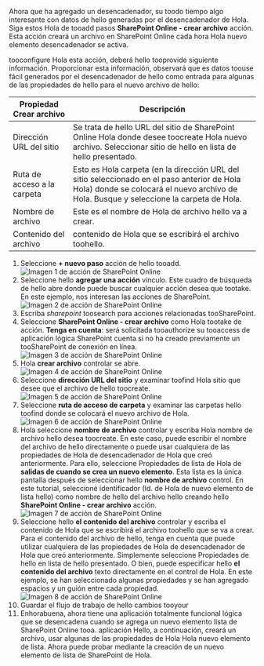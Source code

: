 Ahora que ha agregado un desencadenador, su toodo tiempo algo interesante con datos de hello generadas por el desencadenador de Hola. Siga estos Hola de tooadd pasos **SharePoint Online - crear archivo** acción. Esta acción creará un archivo en SharePoint Online cada hora Hola nuevo elemento desencadenador se activa. 

tooconfigure Hola esta acción, deberá hello tooprovide siguiente información. Proporcionar esta información, observará que es datos toouse fácil generados por el desencadenador de hello como entrada para algunas de las propiedades de hello para el nuevo archivo de hello:

| Propiedad Crear archivo | Descripción |
| --- | --- |
| Dirección URL del sitio |Se trata de hello URL del sitio de SharePoint Online Hola donde desee toocreate Hola nuevo archivo. Seleccionar sitio de hello en lista de hello presentado. |
| Ruta de acceso a la carpeta |Esto es Hola carpeta (en la dirección URL del sitio seleccionado en el paso anterior de Hola Hola) donde se colocará el nuevo archivo de Hola. Busque y seleccione la carpeta de Hola. |
| Nombre de archivo |Este es el nombre de Hola de archivo hello va a crear. |
| Contenido del archivo |contenido de Hola que se escribirá el archivo toohello. |

1. Seleccione **+ nuevo paso** acción de hello tooadd.  
   ![Imagen 1 de acción de SharePoint Online](./media/connectors-create-api-sharepointonline/action-1.png)  
2. Seleccione hello **agregar una acción** vínculo. Este cuadro de búsqueda de hello abre donde puede buscar cualquier acción desea que tootake. En este ejemplo, nos interesan las acciones de SharePoint.    
   ![Imagen 2 de acción de SharePoint Online](./media/connectors-create-api-sharepointonline/action-2.png)    
3. Escriba *sharepoint* toosearch para acciones relacionadas tooSharePoint.
4. Seleccione **SharePoint Online - crear archivo** como Hola tootake de acción.   **Tenga en cuenta**: será solicitada tooauthorize su tooaccess de aplicación lógica SharePoint cuenta si no ha creado previamente un tooSharePoint de conexión en línea.    
   ![Imagen 3 de acción de SharePoint Online](./media/connectors-create-api-sharepointonline/action-3.png)    
5. Hola **crear archivo** controlar se abre.   
   ![Imagen 4 de acción de SharePoint Online](./media/connectors-create-api-sharepointonline/action-4.png)     
6. Seleccione **dirección URL del sitio** y examinar toofind Hola sitio que desee que el archivo de hello toocreate.     
   ![Imagen 5 de acción de SharePoint Online](./media/connectors-create-api-sharepointonline/action-5.png)  
7. Seleccione **ruta de acceso de carpeta** y examinar las carpetas hello toofind donde se colocará el nuevo archivo de Hola.  
   ![Imagen 6 de acción de SharePoint Online](./media/connectors-create-api-sharepointonline/action-6.png)  
8. Hola seleccione **nombre de archivo** controlar y escriba Hola nombre de archivo hello desea toocreate. En este caso, puede escribir el nombre del archivo de hello directamente o puede usar cualquiera de las propiedades de Hola de desencadenador de Hola que creó anteriormente. Para ello, seleccione Propiedades de lista de Hola de **salidas de cuando se crea un nuevo elemento**. Esta lista es la única pantalla después de seleccionar hello **nombre de archivo** control. En este tutorial, seleccioné identificador (Id. de Hola de nuevo elemento de lista hello) como nombre de hello del archivo hello creando hello **SharePoint Online - crear archivo** acción.    
   ![Imagen 7 de acción de SharePoint Online](./media/connectors-create-api-sharepointonline/action-7.png)  
9. Seleccione hello **el contenido del archivo** controlar y escriba el contenido de Hola que se escribirá el archivo toohello que se va a crear. Para el contenido del archivo de hello, tenga en cuenta que puede utilizar cualquiera de las propiedades de Hola de desencadenador de Hola que creó anteriormente. Simplemente seleccione Propiedades de hello en lista de hello presentado. O bien, puede especificar hello **el contenido del archivo** texto directamente en el control de Hola. En este ejemplo, se han seleccionado algunas propiedades y se han agregado espacios y un guión entre cada propiedad.        
   ![Imagen 8 de acción de SharePoint Online](./media/connectors-create-api-sharepointonline/action-8.png)  
10. Guardar el flujo de trabajo de hello cambios tooyour  
11. Enhorabuena, ahora tiene una aplicación totalmente funcional lógica que se desencadena cuando se agrega un nuevo elemento lista de SharePoint Online tooa. aplicación Hello, a continuación, creará un archivo, usar algunas de las propiedades de Hola Hola nuevo elemento de lista.  Ahora puede probar mediante la creación de un nuevo elemento de lista de SharePoint de Hola. 

